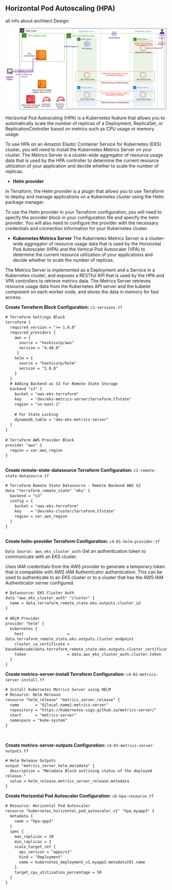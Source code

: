 

##  Horizontal Pod Autoscaling (HPA) 

all info about architect Design:

![Alt text](./Capture.PNG)

Horizontal Pod Autoscaling (HPA) is a Kubernetes feature that allows you to automatically scale the number of replicas of a Deployment, ReplicaSet, or ReplicationController based on metrics such as CPU usage or memory usage.

To use HPA on an Amazon Elastic Container Service for Kubernetes (EKS) cluster, you will need to install the Kubernetes Metrics Server on your cluster. The Metrics Server is a cluster-wide aggregator of resource usage data that is used by the HPA controller to determine the current resource utilization of your application and decide whether to scale the number of replicas.

* **Helm provider**

In Terraform, the Helm provider is a plugin that allows you to use Terraform to deploy and manage applications on a Kubernetes cluster using the Helm package manager.

To use the Helm provider in your Terraform configuration, you will need to specify the provider block in your configuration file and specify the helm provider. You will also need to configure the provider with the necessary credentials and connection information for your Kubernetes cluster.


* **Kubernetes Metrics Server**
The Kubernetes Metrics Server is a cluster-wide aggregator of resource usage data that is used by the Horizontal Pod Autoscaler (HPA) and the Vertical Pod Autoscaler (VPA) to determine the current resource utilization of your applications and decide whether to scale the number of replicas.

The Metrics Server is implemented as a Deployment and a Service in a Kubernetes cluster, and exposes a RESTful API that is used by the HPA and VPA controllers to retrieve metrics data. The Metrics Server retrieves resource usage data from the Kubernetes API server and the kubelet component on each worker node, and stores the data in memory for fast access.




**Create  Terraform Block Configuration:** `c1-versions.tf`


```
# Terraform Settings Block
terraform {
  required_version = ">= 1.0.0"
  required_providers {
    aws = {
      source = "hashicorp/aws"
      version = "4.48.0"
     }
    helm = {
      source = "hashicorp/helm"
      version = "2.8.0"
    } 
  }
  # Adding Backend as S3 for Remote State Storage
  backend "s3" {
    bucket = "aws-eks-terraform"
    key    = "dev/eks-metrics-server/terraform.tfstate"
    region = "us-east-1" 

    # For State Locking
    dynamodb_table = "dev-eks-metrics-server"    
  }     
}

# Terraform AWS Provider Block
provider "aws" {
  region = var.aws_region
}


```


**Create remote-state-datasource Terraform Configuration:** `c2-remote-state-datasource.tf`
```
# Terraform Remote State Datasource - Remote Backend AWS S3
data "terraform_remote_state" "eks" {
  backend = "s3"
  config = {
    bucket = "aws-eks-terraform"
    key    = "dev/eks-cluster/terraform.tfstate"
    region = var.aws_region
  }
}


```


**Create helm-provider Terraform Configuration:** `c4-01-helm-provider.tf`

`Data Source: aws_eks_cluster_auth`
Get an authentication token to communicate with an EKS cluster.

Uses IAM credentials from the AWS provider to generate a temporary token that is compatible with AWS IAM Authenticator authentication. This can be used to authenticate to an EKS cluster or to a cluster that has the AWS IAM Authenticator server configured.

```
# Datasource: EKS Cluster Auth 
data "aws_eks_cluster_auth" "cluster" {
  name = data.terraform_remote_state.eks.outputs.cluster_id
}

# HELM Provider
provider "helm" {
  kubernetes {
    host                   = data.terraform_remote_state.eks.outputs.cluster_endpoint
    cluster_ca_certificate = base64decode(data.terraform_remote_state.eks.outputs.cluster_certificate_authority_data)
    token                  = data.aws_eks_cluster_auth.cluster.token
  }
}
```


**Create metrics-server-install Terraform Configuration:** `c4-02-metrics-server-install.tf`
```
# Install Kubernetes Metrics Server using HELM
# Resource: Helm Release 
resource "helm_release" "metrics_server_release" {
  name       = "${local.name}-metrics-server"
  repository = "https://kubernetes-sigs.github.io/metrics-server/"
  chart      = "metrics-server"
  namespace = "kube-system"   
}



```



**Create metrics-server-outputs Configuration:** `c4-03-metrics-server-outputs.tf`
```
# Helm Release Outputs
output "metrics_server_helm_metadata" {
  description = "Metadata Block outlining status of the deployed release."
  value = helm_release.metrics_server_release.metadata
}

```

**Create Horizontal Pod Autoscaler Configuration:** `c6-hpa-resource.tf`
```
# Resource: Horizontal Pod Autoscaler
resource "kubernetes_horizontal_pod_autoscaler_v1" "hpa_myapp3" {
  metadata {
    name = "hpa-app3"
  }
  spec {
    max_replicas = 10
    min_replicas = 1
    scale_target_ref {
      api_version = "apps/v1"
      kind = "Deployment"
      name = kubernetes_deployment_v1.myapp3.metadata[0].name 
    }
    target_cpu_utilization_percentage = 50
  }
}

```







